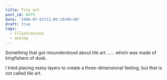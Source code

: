 ```yaml
---
title: Tile art
post_id: 6475
date: '1996-07-01T11:00:19+09:00'
draft: true
tags:
  - illustrations
  - analog
---
```


Something that got misunderstood about tile art ...... which was made of kingfishers of dusk.

I tried placing many layers to create a three-dimensional feeling, but that is not called tile art.
